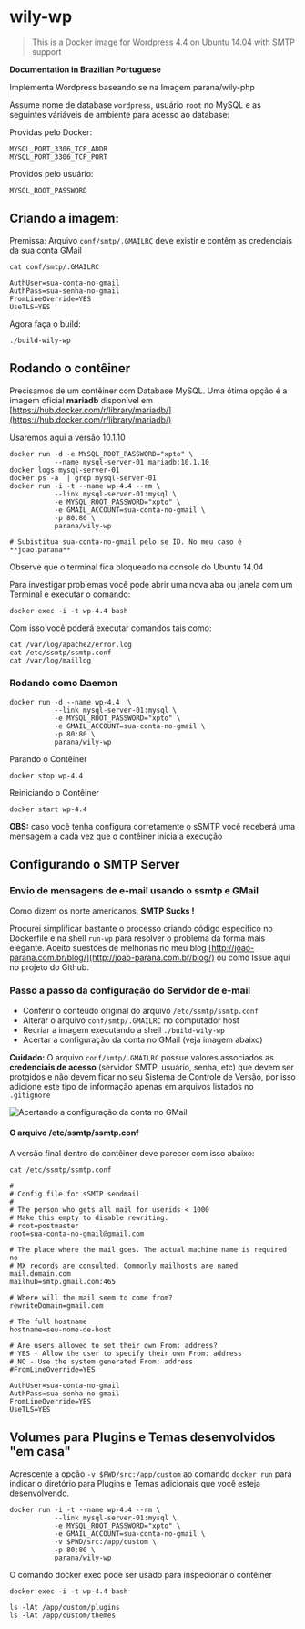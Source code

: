 # wily-wp

> This is a Docker image for Wordpress 4.4 on Ubuntu 14.04 with SMTP support

**Documentation in Brazilian Portuguese**

Implementa Wordpress baseando se na Imagem parana/wily-php

Assume nome de database `wordpress`, usuário `root` no MySQL 
e as seguintes váriáveis de ambiente para acesso ao database:

Providas pelo Docker:

    MYSQL_PORT_3306_TCP_ADDR
    MYSQL_PORT_3306_TCP_PORT

Providos pelo usuário:

    MYSQL_ROOT_PASSWORD

## Criando a imagem:

Premissa: Arquivo `conf/smtp/.GMAILRC` deve existir e contêm as credenciais da sua conta GMail

    cat conf/smtp/.GMAILRC

    AuthUser=sua-conta-no-gmail
    AuthPass=sua-senha-no-gmail
    FromLineOverride=YES
    UseTLS=YES

Agora faça o build:

    ./build-wily-wp

## Rodando o contêiner

Precisamos de um contêiner com Database MySQL. Uma ótima opção
é a imagem oficial **mariadb** disponível em 
[https://hub.docker.com/r/library/mariadb/](https://hub.docker.com/r/library/mariadb/)

Usaremos aqui a versão 10.1.10

    docker run -d -e MYSQL_ROOT_PASSWORD="xpto" \
               --name mysql-server-01 mariadb:10.1.10
    docker logs mysql-server-01
    docker ps -a  | grep mysql-server-01
    docker run -i -t --name wp-4.4 --rm \
               --link mysql-server-01:mysql \
               -e MYSQL_ROOT_PASSWORD="xpto" \
               -e GMAIL_ACCOUNT=sua-conta-no-gmail \
               -p 80:80 \
               parana/wily-wp

    # Subistitua sua-conta-no-gmail pelo se ID. No meu caso é **joao.parana**

Observe que o terminal fica bloqueado na console do Ubuntu 14.04

Para investigar problemas você pode abrir uma nova aba ou janela com um 
Terminal e executar o comando:

    docker exec -i -t wp-4.4 bash  

Com isso você poderá executar comandos tais como:

    cat /var/log/apache2/error.log
    cat /etc/ssmtp/ssmtp.conf
    cat /var/log/maillog

### Rodando como Daemon

    docker run -d --name wp-4.4  \
               --link mysql-server-01:mysql \
               -e MYSQL_ROOT_PASSWORD="xpto" \
               -e GMAIL_ACCOUNT=sua-conta-no-gmail \
               -p 80:80 \
               parana/wily-wp

Parando o Contêiner

    docker stop wp-4.4

Reiniciando o Contêiner

    docker start wp-4.4

**OBS:** caso você tenha configura corretamente o sSMTP 
você receberá uma mensagem a cada vez que o contêiner inicia
a execução

## Configurando o SMTP Server 

### Envio de mensagens de e-mail usando o **ssmtp** e GMail

Como dizem os norte americanos, **SMTP Sucks !** 

Procurei simplificar bastante o processo criando código específico 
no Dockerfile e na shell `run-wp` para resolver o problema da forma 
mais elegante. Aceito suestões de melhorias no meu blog
[http://joao-parana.com.br/blog/](http://joao-parana.com.br/blog/) 
ou como Issue aqui no projeto do Github.

### Passo a passo da configuração do Servidor de e-mail

* Conferir o conteúdo original do arquivo `/etc/ssmtp/ssmtp.conf`
* Alterar o arquivo `conf/smtp/.GMAILRC` no computador host
* Recriar a imagem executando a shell `./build-wily-wp`
* Acertar a configuração da conta no GMail (veja imagem abaixo)

**Cuidado:** O arquivo `conf/smtp/.GMAILRC` possue valores associados as 
**credenciais de acesso** (servidor SMTP, usuário, senha, etc) que devem 
ser protgidos e não devem ficar no seu Sistema de Controle de Versão, 
por isso adicione este tipo de informação apenas em arquivos listados 
no `.gitignore`

![Acertando a configuração da conta no GMail](https://raw.githubusercontent.com/joao-parana/wily-wp/master/docs/images/gmail_login_e_segurança.png)

#### O arquivo /etc/ssmtp/ssmtp.conf

A versão final dentro do contêiner deve parecer com isso abaixo:

    cat /etc/ssmtp/ssmtp.conf

    #
    # Config file for sSMTP sendmail
    #
    # The person who gets all mail for userids < 1000
    # Make this empty to disable rewriting.
    # root=postmaster
    root=sua-conta-no-gmail@gmail.com

    # The place where the mail goes. The actual machine name is required no 
    # MX records are consulted. Commonly mailhosts are named mail.domain.com
    mailhub=smtp.gmail.com:465

    # Where will the mail seem to come from?
    rewriteDomain=gmail.com

    # The full hostname
    hostname=seu-nome-de-host

    # Are users allowed to set their own From: address?
    # YES - Allow the user to specify their own From: address
    # NO - Use the system generated From: address
    #FromLineOverride=YES

    AuthUser=sua-conta-no-gmail
    AuthPass=sua-senha-no-gmail
    FromLineOverride=YES
    UseTLS=YES


## Volumes para Plugins e Temas **desenvolvidos "em casa"**

Acrescente a opção `-v $PWD/src:/app/custom` ao comando `docker run` para 
indicar o diretório para Plugins e Temas adicionais que você esteja 
desenvolvendo.

    docker run -i -t --name wp-4.4 --rm \
               --link mysql-server-01:mysql \
               -e MYSQL_ROOT_PASSWORD="xpto" \
               -e GMAIL_ACCOUNT=sua-conta-no-gmail \
               -v $PWD/src:/app/custom \ 
               -p 80:80 \
               parana/wily-wp

O comando docker exec pode ser usado para inspecionar o contêiner

    docker exec -i -t wp-4.4 bash
    
    ls -lAt /app/custom/plugins
    ls -lAt /app/custom/themes
